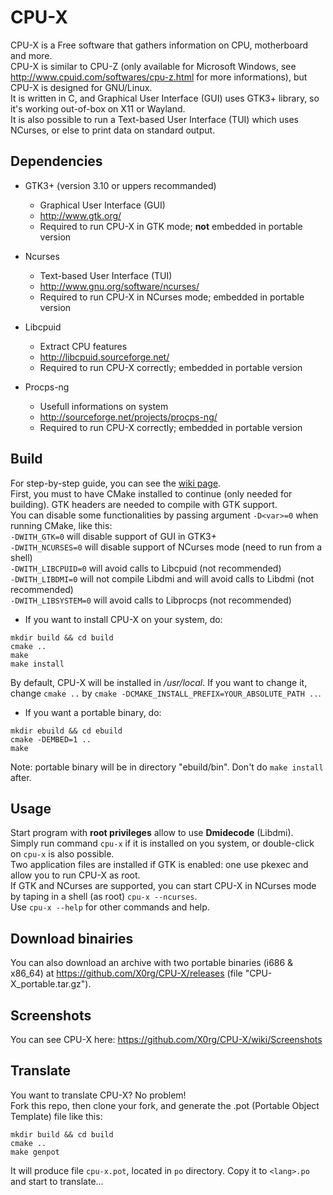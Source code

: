 # CPU-X

CPU-X is a Free software that gathers information on CPU, motherboard and more.  
CPU-X is similar to CPU-Z (only available for Microsoft Windows, see http://www.cpuid.com/softwares/cpu-z.html for more informations), but CPU-X is designed for GNU/Linux.  
It is written in C, and Graphical User Interface (GUI) uses GTK3+ library, so it's working out-of-box on X11 or Wayland.  
It is also possible to run a Text-based User Interface (TUI) which uses NCurses, or else to print data on standard output.


## Dependencies

* GTK3+ (version 3.10 or uppers recommanded)
    * Graphical User Interface (GUI)
    * http://www.gtk.org/
    * Required to run CPU-X in GTK mode; **not** embedded in portable version

* Ncurses
    * Text-based User Interface (TUI)
    * http://www.gnu.org/software/ncurses/
    * Required to run CPU-X in NCurses mode; embedded in portable version

* Libcpuid
    * Extract CPU features
    * http://libcpuid.sourceforge.net/
    * Required to run CPU-X correctly; embedded in portable version

* Procps-ng
    * Usefull informations on system
    * http://sourceforge.net/projects/procps-ng/
    * Required to run CPU-X correctly; embedded in portable version


## Build

For step-by-step guide, you can see the [wiki page](https://github.com/X0rg/CPU-X/wiki).  
First, you must to have CMake installed to continue (only needed for building).
GTK headers are needed to compile with GTK support.  
You can disable some functionalities by passing argument `-D<var>=0` when running CMake, like this:  
`-DWITH_GTK=0` will disable support of GUI in GTK3+  
`-DWITH_NCURSES=0` will disable support of NCurses mode (need to run from a shell)  
`-DWITH_LIBCPUID=0` will avoid calls to Libcpuid (not recommended)  
`-DWITH_LIBDMI=0` will not compile Libdmi and will avoid calls to Libdmi (not recommended)  
`-DWITH_LIBSYSTEM=0` will avoid calls to Libprocps (not recommended) 

* If you want to install CPU-X on your system, do:
```
mkdir build && cd build
cmake ..
make
make install
```
By default, CPU-X will be installed in */usr/local*. If you want to change it, change `cmake ..` by `cmake -DCMAKE_INSTALL_PREFIX=YOUR_ABSOLUTE_PATH ..`.

* If you want a portable binary, do:
```
mkdir ebuild && cd ebuild
cmake -DEMBED=1 ..
make
```

Note: portable binary will be in directory "ebuild/bin". Don't do `make install` after.

## Usage

Start program with **root privileges** allow to use **Dmidecode** (Libdmi).  
Simply run command `cpu-x` if it is installed on you system, or double-click on `cpu-x` is also possible.  
Two application files are installed if GTK is enabled: one use pkexec and allow you to run CPU-X as root.  
If GTK and NCurses are supported, you can start CPU-X in NCurses mode by taping in a shell (as root) `cpu-x --ncurses`.  
Use `cpu-x --help` for other commands and help.


## Download binairies

You can also download an archive with two portable binaries (i686 & x86_64) at https://github.com/X0rg/CPU-X/releases (file "CPU-X_portable.tar.gz").


## Screenshots

You can see CPU-X here:
https://github.com/X0rg/CPU-X/wiki/Screenshots


## Translate

You want to translate CPU-X? No problem!  
Fork this repo, then clone your fork, and generate the .pot (Portable Object Template) file like this:
```
mkdir build && cd build
cmake ..
make genpot
```
It will produce file `cpu-x.pot`, located in `po` directory. Copy it to `<lang>.po` and start to translate...
